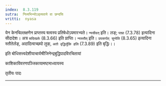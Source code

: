 ```yaml
---
index:  8.3.119
sutra:  निव्यभिभ्योऽड्व्यवाये वा छन्दसि
vritti:  nyasa
---
```


येन केनचिल्लक्षणेन प्राप्तस्य षत्वस्य प्रतिषेधोऽयमारभ्यते। `न्यसीवत्` इति। लङ्; `पाघ्रा` (7.3.78) इत्यादिना सीदादेशः। अत्र `सदिरप्रतेः` (8.3.66) इति प्राप्तिः। `न्यस्तौत्` इति। `उपसर्गात् सुनोति` (8.3.65) इत्यादिना स्तौतेर्लङ्, अदादित्वाच्छपो लुक्, `अतो वृद्धिर्लुकि हलि` (7.3.89) इति बृद्धिः।।


इति बोधिसत्त्वदेशीयाचार्यश्रीजिनेन्द्रबुद्धिपादविरचितायां

काशिकाविवरणपञ्जिकायामष्टमाध्यायस्य

तृतीयः पादः
- - -



